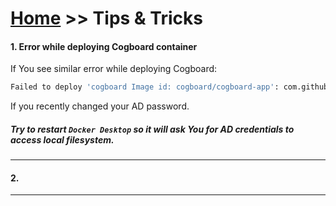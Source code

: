 # [Home](/cogboard/) >> Tips & Tricks

#### 1. Error while deploying Cogboard container

If You see similar error while deploying Cogboard:

```bash
Failed to deploy 'cogboard Image id: cogboard/cogboard-app': com.github.dockerjava.api.exception.InternalServerErrorException: {"message":"error while creating mount source path '/host_mnt/c/Users/user.name/.workspace/cogboard/mnt': mkdir /host_mnt/c: file exists"
```

If you recently changed your AD password.

##### Try to restart `Docker Desktop` so it will ask You for AD credentials to access local filesystem.

---

#### 2.

---
